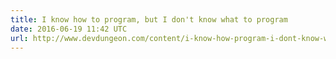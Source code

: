 ```yaml
---
title: I know how to program, but I don't know what to program
date: 2016-06-19 11:42 UTC
url: http://www.devdungeon.com/content/i-know-how-program-i-dont-know-what-program
---
```


